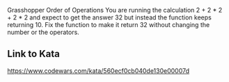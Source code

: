 Grasshopper Order of Operations
You are running the calculation 2 + 2 * 2 + 2 * 2 and expect to get the answer 32 but instead the function keeps returning 10. Fix the function to make it return 32 without changing the number or the operators.

## Link to Kata
https://www.codewars.com/kata/560ecf0cb040de130e00007d
